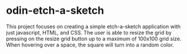 # odin-etch-a-sketch

This project focuses on creating a simple etch-a-sketch application with just javascript, HTML, and CSS. The user is able to resize the grid by pressing on the resize grid button up to a maximum of 100x100 grid size. When hovering over a space, the square will turn into a random color.
